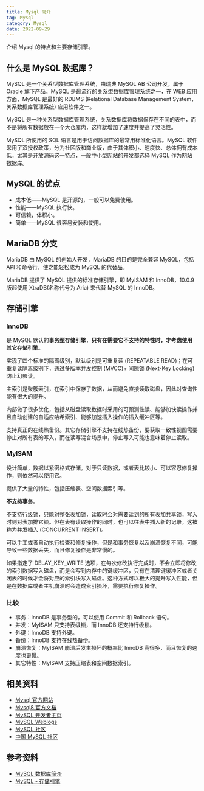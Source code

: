 ```yaml
---
title: Mysql 简介
tag: Mysql
category: Mysql
date: 2022-09-29
---
```


介绍 Mysql 的特点和主要存储引擎。
<!-- more -->

## 什么是 MySQL 数据库？

MySQL 是一个关系型数据库管理系统，由瑞典 MySQL AB 公司开发，属于 Oracle 旗下产品。MySQL 是最流行的关系型数据库管理系统之一，在 WEB 应用方面，MySQL 是最好的 RDBMS (Relational Database Management System，关系数据库管理系统) 应用软件之一。

MySQL 是一种关系型数据库管理系统，关系数据库将数据保存在不同的表中，而不是将所有数据放在一个大仓库内，这样就增加了速度并提高了灵活性。

MySQL 所使用的 SQL 语言是用于访问数据库的最常用标准化语言。MySQL 软件采用了双授权政策，分为社区版和商业版，由于其体积小、速度快、总体拥有成本低，尤其是开放源码这一特点，一般中小型网站的开发都选择 MySQL 作为网站数据库。

## MySQL 的优点

- 成本低——MySQL 是开源的，一般可以免费使用。
- 性能——MySQL 执行快。
- 可信赖，体积小。
- 简单——MySQL 很容易安装和使用。

## MariaDB 分支

MariaDB 由 MySQL 的创始人开发，MariaDB 的目的是完全兼容 MySQL，包括 API 和命令行，使之能轻松成为 MySQL 的代替品。

MariaDB 提供了 MySQL 提供的标准存储引擎，即 MyISAM 和 InnoDB，10.0.9 版起使用 XtraDB(名称代号为 Aria) 来代替 MySQL 的 InnoDB。

## 存储引擎

### InnoDB

是 MySQL 默认的**事务型存储引擎**，**只有在需要它不支持的特性时，才考虑使用其它存储引擎**。

实现了四个标准的隔离级别，默认级别是可重复读 (REPEATABLE READ)；在可重复读隔离级别下，通过多版本并发控制 (MVCC)+ 间隙锁 (Next-Key Locking) 防止幻影读。

主索引是聚簇索引，在索引中保存了数据，从而避免直接读取磁盘，因此对查询性能有很大的提升。

内部做了很多优化，包括从磁盘读取数据时采用的可预测性读、能够加快读操作并且自动创建的自适应哈希索引、能够加速插入操作的插入缓冲区等。

支持真正的在线热备份。其它存储引擎不支持在线热备份，要获取一致性视图需要停止对所有表的写入，而在读写混合场景中，停止写入可能也意味着停止读取。

### MyISAM

设计简单，数据以紧密格式存储。对于只读数据，或者表比较小、可以容忍修复操作，则依然可以使用它。

提供了大量的特性，包括压缩表、空间数据索引等。

**不支持事务**。

不支持行级锁，只能对整张表加锁，读取时会对需要读到的所有表加共享锁，写入时则对表加排它锁。但在表有读取操作的同时，也可以往表中插入新的记录，这被称为并发插入 (CONCURRENT INSERT)。

可以手工或者自动执行检查和修复操作，但是和事务恢复以及崩溃恢复不同，可能导致一些数据丢失，而且修复操作是非常慢的。

如果指定了 DELAY_KEY_WRITE 选项，在每次修改执行完成时，不会立即将修改的索引数据写入磁盘，而是会写到内存中的键缓冲区，只有在清理键缓冲区或者关闭表的时候才会将对应的索引块写入磁盘。这种方式可以极大的提升写入性能，但是在数据库或者主机崩溃时会造成索引损坏，需要执行修复操作。

### 比较

- 事务：InnoDB 是事务型的，可以使用 Commit 和 Rollback 语句。
- 并发：MyISAM 只支持表级锁，而 InnoDB 还支持行级锁。
- 外键：InnoDB 支持外键。
- 备份：InnoDB 支持在线热备份。
- 崩溃恢复：MyISAM 崩溃后发生损坏的概率比 InnoDB 高很多，而且恢复的速度也更慢。
- 其它特性：MyISAM 支持压缩表和空间数据索引。

## 相关资料

- [Mysql 官方网站](http://www.mysql.com/)
- [Mysql8 官方文档](https://dev.mysql.com/doc/refman/8.0/en/)
- [MySQL 开发者主页](http://dev.mysql.com/)
- [MySQL Weblogs](http://www.planetmysql.org/)
- [MySQL 社区](https://web.archive.org/web/20080206224929/http://www.mysqlpub.com/)
- [中国 MySQL 社区](https://web.archive.org/web/20170214180417/http://www.innomysql.com/)

## 参考资料

- [MySQL 数据库简介](https://juejin.cn/post/7102792140400361480)
- [MySQL - 存储引擎](https://pdai.tech/md/db/sql-mysql/sql-mysql-engine.html)